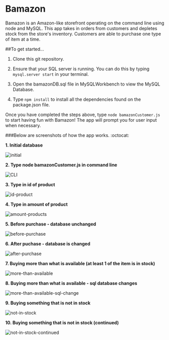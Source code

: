 # Bamazon

Bamazon is an Amazon-like storefront operating on the command line using node and MySQL.  This app takes in orders from customers and depletes stock from the store's inventory. Customers are able to purchase one type of item at a time.

##To get started...

1. Clone this git repository. 

2. Ensure that your SQL server is running. You can do this by typing `mysql.server start` in your terminal.

3. Open the bamazonDB.sql file in MySQLWorkbench to view the MySQL Database.

3. Type `npm install` to install all the dependencies found on the package.json file.

Once you have completed the steps above, type `node bamazonCustomer.js` to start having fun with Bamazon!  The app will prompt you for user input when necessary.

###Below are screenshots of how the app works.  :octocat: 

**1. Initial database**

![initial](/images/1.png)

**2. Type node bamazonCustomer.js in command line**

![CLI](/images/2.png)

**3. Type in id of product**

![id-product](/images/3.png)

**4. Type in amount of product**

![amount-products](/images/4.png)

**5. Before purchase - database unchanged**

![before-purchase](/images/5.png)

**6. After puchase - database is changed**

![after-purchase](/images/6.png)

**7. Buying more than what is available (at least 1 of the item is in stock)**

![more-than-available](/images/7.png)

**8. Buying more than what is available - sql database changes**

![more-than-available-sql-change](/images/8.png)

**9. Buying something that is not in stock**

![not-in-stock](/images/9.png)

**10. Buying something that is not in stock (continued)**

![not-in-stock-continued](/images/10.png)

